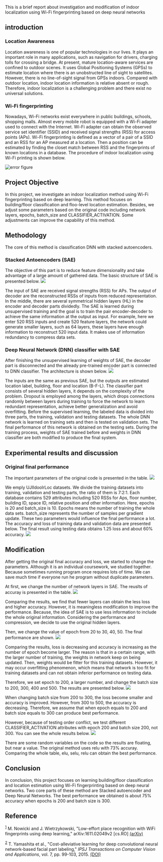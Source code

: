 This is a brief report about investigation and modification of indoor localization using Wi-Fi fingerprinting based on deep neural networks

## introduction
### Location Awareness
Location awareness is one of popular technologies in our lives. It plays an important role in many applications, such as navigation for drivers, charging tolls for crossing a bridge. At present, mature location-aware services are confined to outdoor scenes. It uses Global Positioning Systems (GPSs) to estimate location where there is an unobstructed line of sight to satellites. However, there is no line-of-sight signal from GPSs indoors. Compared with outdoor location, indoor location information is relative absent or rough. Therefore, indoor localization is a challenging problem and there exist no universal solutions.
### Wi-Fi fingerprinting
Nowadays, Wi-Fi networks exist everywhere in public buildings, schools, shopping malls. Almost every mobile robot is equipped with a Wi-Fi adapter used to connect with the Internet. Wi-Fi adapter can obtain the observed service set identifier (SSID) and received signal strengths (RSS) for access points (APs). Wi-Fi fingerprinting is defined as a vector of a pair of a SSID and an RSS for an AP measured at a location. Then a position can be estimated by finding the closet match between RSS and the fingerprints of known locations in a database. The procedure of indoor localization using Wi-Fi printing is shown below.

![error figure](shot/procedure.PNG)

## Project Objective

In this project, we investigate an indoor localization method using Wi-Fi fingerprinting based on deep learning. This method focuses on building/floor classification and floo-level location estimation. Besides, we adjust some parameters based on the original code including network layers, epochs, batch_size and CLASSIFIER_ACTIVATION. Some adjustments can improve the capability of this method.

## Methodology
The core of this method is classification DNN with stacked autoencoders.

### Stacked Antoencoders (SAE)
The objective of this part is to reduce feature dimensionality and take advantage of a large amount of gathered data. The basic structure of SAE is presented below. 
![](shot/autoencoder.png)

The input of SAE are received signal strengths (RSS) for APs. The output of decoder are the reconstructed RSSs of inputs from reduced representation. In the middle, there are several symmetrical hidden layers (HL) in the encoder and decoder parts dividedly. The SAE is learned during unsupervised training and the goal is to train the pair encoder-decoder to achieve the same information at the output as input. For example, here we enter 520 RSS inputs and create 520 feature layers, the network could generate smaller layers, such as 64 layers, these layers have enough information to reconstruct 520 input data. It makes use of information redundancy to compress data sets.

### Deep Neural Network (DNN) classifier with SAE
After finishing the unsupervised learning of weights of SAE, the decoder part is disconnected and the already pre-trained encoder part is connected to DNN classifier. The architecture is shown below. 
![](shot\DNN.PNG)

The inputs are the same as previous SAE, but the outputs are estimated location label, building, floor and location (B-F-L). The classifier part consists of several hidden layers, it depends on the complexity of the problem. Dropout is employed among the layers, which drops connections randomly between layers during training to force the network to learn redundant representation, achieve better generalization and avoid overfitting.
Before the supervised learning, the labeled data is divided into three parts, the training, validation and testing datasets. The whole DNN network is learned on training sets and then is tested on validation sets. The final performance of this network is obtained on the testing sets. During the training process, weights of SAE trained before and weights in DNN classifier are both modified to produce the final system.

## Experimental results and discussion
### Original final performance
The important parameters of the original code is presented in the table. 
![](shot\original.PNG)

We emply UJIIdoolrLoc datasets. We divide the training datasets into training, validation and testing parts, the ratio of them is 7:2:1. Each database contains 529 attributes including 520 RSSs for Aps, floor number, building ID, space ID, relative position and other information. Here, epochs is 20 and batch_size is 10. Epochs means the number of training the whole data sets. batch_size represents the number of samples per gradient update. These two parameters would influence the final performance a lot. The accuracy and loss of training data and validation data are presented below. The final result using testing data obtains 1.25 loss and about 60% accuracy.
![](shot\2010.PNG)

## Modification
After getting the original final accuracy and loss, we started to change the parameters. Although it is an individual coursework, we studied together. Because sometimes running program once requires lots of time. We can save much time if everyone run he program without duplicate parameters. 

At first, we change the number of network layers in SAE. The reuslts of accuray is presented in the table.
![](shot\SAElayer.PNG)

Comparing the results, we find that fewer layers can obtain the less loss and higher accuracy. However, it is meaningless modification to improve the performance. Because, the idea of SAE is to use less information to include the whole original information. Considering the performance and compression, we decide to use the original hidden layers.

Then, we change the value of epoch from 20 to 30, 40, 50. The final performance are shown. 
![](shot\epoch.PNG)

Comparing the results, loss is decreasing and accuracy is increasing as the number of epoch become larger. The reason is that in a certain range, with the larger number of training, the weights in network keep on being updated. Then, weights would be fitter for this training datasets. However, it may occur overfitting phenomenon, which means that network is too fit for training datasets and can not obtain inferior performance on testing data.

Therefore, we set epoch to 200, a larger number, and change the batch size to 200, 300, 400 and 500. The results are presented below. 
![](shot\batchsize.PNG)

When changing batch size from 200 to 300, the loss become smaller and accuracy is improved. However, from 300 to 500, the accuracy is decreasing. Therefore, we assume that when epoch equals to 200 and batch size equals to 300 can produce best performance. 

However, because of testing order conflict, we test different CLASSIFIER_ACTIVATION attributes with epoch 200 and batch size 200, not 300. You can see the whole results below.
![](shot\classifier.PNG)

There are some random variables on the code so the results are floating, but near a value. The original method uses relu with 73% accuray. Comparing the whole table, elu, selu, relu can obtain the best performance. 

## Conclusion

In conclusion, this project focuses on learning building/floor classification and location estimation using Wi-Fi fingerprinting based on deep neural networks. Two core parts of these method are Stacked autoencoder and Deep Neural Networks. The best performance we obtained is about 75% accuracy when epochs is 200 and batch size is 300.

## Reference
<sup><a id="fn.1" class="footnum" href=" ">1</a></sup> M. Nowicki and J. Wietrzykowski, "Low-effort place recognition with WiFi fingerprints using deep learning," arXiv:1611.02049v2 [cs.RO] [(arXiv)](https://arxiv.org/abs/1611.02049v2)

<sup><a id="fn.2" class="footnum" href="#fnr.2">2</a></sup> T. Yamashita et al., "Cost-alleviative learning for deep convolutional neural network-based facial part labeling," *IPSJ Transactions on Computer Vision and Applications*, vol. 7, pp. 99-103, 2015. [(DOI)](http://doi.org/10.2197/ipsjtcva.7.99)
